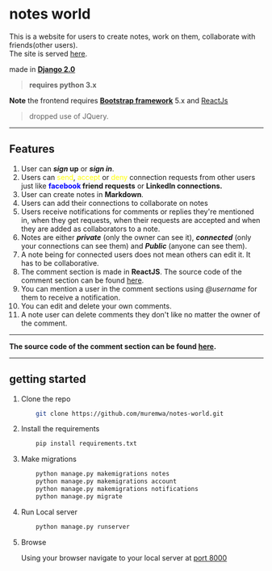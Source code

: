 # notes world 
This is a website for users to create notes, work on them, collaborate with friends(other users).  
The site is served [here](https://notesworld.pythonanywhere.com).

made in [**Django 2.0**](https://djangoproject.com  "Django website")

> **requires python 3.x**

**Note**
the frontend requires [**Bootstrap framework**](http://getbootstrap.com "Bootstrap website") 5.x and [ReactJs](http://react.me, "React website")

> dropped use of JQuery.
 - - -
## Features
1. User can ***sign* up** or ***sign in***.
2. Users can <span style="color: yellow;">send</span>, <span style="color: yellow;">accept</span> or <span style="color: yellow;">deny</span> connection requests from other users just like **<span style="color: blue;">facebook</span> friend requests** or **LinkedIn connections.**
3. User can create notes in **Markdown**.
4. Users can add their connections to collaborate on notes
5. Users receive notifications for comments or replies they're mentioned in, when they get requests, when their requests are accepted and when they are added as collaborators to a note.
6. Notes are either ***private*** (only the owner can see it), ***connected*** (only your connections can see them) and ***Public*** (anyone can see them).
7. A note being for connected users does not mean others can edit it. It has to be collaborative.
8. The comment section is made in **ReactJS**. The source code of the comment section can be found [here](https://github.com/muremwa/notes-world-comment).
9. You can mention a user in the comment sections using *@username* for them to receive a notification.
10. You can edit and delete your own comments.
11. A note user can delete comments they don't like no matter the owner of the comment.  

- - -
**The source code of the comment section can be found [here](https://github.com/muremwa/notes-world-comment).**

- - - 
## getting started

1. Clone the repo
    ```bash
        git clone https://github.com/muremwa/notes-world.git
    ```

1. Install the requirements
    ```bash
        pip install requirements.txt
    ```

1. Make migrations
    ```bash
        python manage.py makemigrations notes
        python manage.py makemigrations account
        python manage.py makemigrations notifications
        python manage.py migrate
    ```

1. Run Local server 
    ```bash
        python manage.py runserver
    ```

2. Browse

    Using your browser navigate to your local server at [port 8000](http://127.0.0.1:8000)
